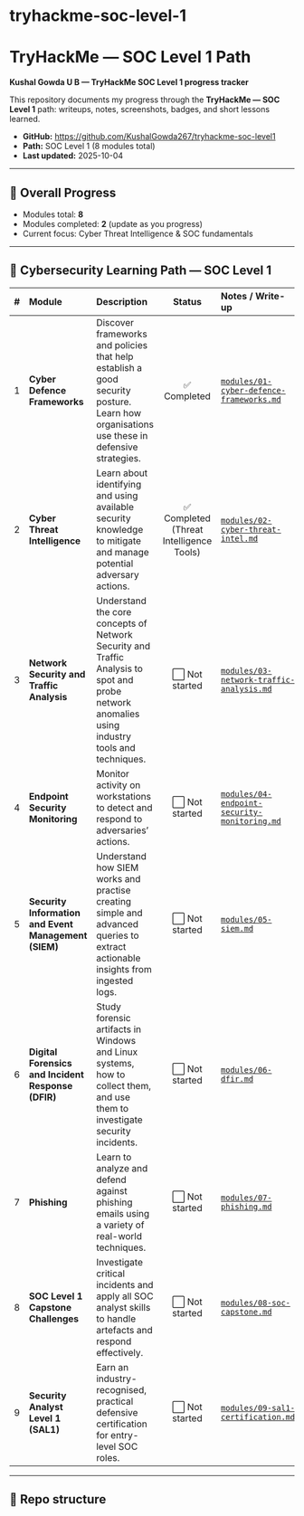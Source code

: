 # tryhackme-soc-level-1
# TryHackMe — SOC Level 1 Path
**Kushal Gowda U B — TryHackMe SOC Level 1 progress tracker**

This repository documents my progress through the **TryHackMe — SOC Level 1** path: writeups, notes, screenshots, badges, and short lessons learned.

- **GitHub:** https://github.com/KushalGowda267/tryhackme-soc-level1  
- **Path:** SOC Level 1 (8 modules total)
- **Last updated:** 2025-10-04

---

## 🚦 Overall Progress
- Modules total: **8**
- Modules completed: **2** (update as you progress)
- Current focus: Cyber Threat Intelligence & SOC fundamentals

---

## 🧩 Cybersecurity Learning Path — SOC Level 1

| # | Module | Description | Status | Notes / Write-up |
|---:|:-------|:-------------|:------:|:----------------|
| 1 | **Cyber Defence Frameworks** | Discover frameworks and policies that help establish a good security posture. Learn how organisations use these in defensive strategies. | ✅ Completed | [`modules/01-cyber-defence-frameworks.md`](module/01-cyber-defence-frameworks.md) |
| 2 | **Cyber Threat Intelligence** | Learn about identifying and using available security knowledge to mitigate and manage potential adversary actions. | ✅ Completed (Threat Intelligence Tools) | [`modules/02-cyber-threat-intel.md`](modules/02-cyber-threat-intel.md) |
| 3 | **Network Security and Traffic Analysis** | Understand the core concepts of Network Security and Traffic Analysis to spot and probe network anomalies using industry tools and techniques. | ⬜ Not started | [`modules/03-network-traffic-analysis.md`](modules/03-network-traffic-analysis.md) |
| 4 | **Endpoint Security Monitoring** | Monitor activity on workstations to detect and respond to adversaries’ actions. | ⬜ Not started | [`modules/04-endpoint-security-monitoring.md`](modules/04-endpoint-security-monitoring.md) |
| 5 | **Security Information and Event Management (SIEM)** | Understand how SIEM works and practise creating simple and advanced queries to extract actionable insights from ingested logs. | ⬜ Not started | [`modules/05-siem.md`](modules/05-siem.md) |
| 6 | **Digital Forensics and Incident Response (DFIR)** | Study forensic artifacts in Windows and Linux systems, how to collect them, and use them to investigate security incidents. | ⬜ Not started | [`modules/06-dfir.md`](modules/06-dfir.md) |
| 7 | **Phishing** | Learn to analyze and defend against phishing emails using a variety of real-world techniques. | ⬜ Not started | [`modules/07-phishing.md`](modules/07-phishing.md) |
| 8 | **SOC Level 1 Capstone Challenges** | Investigate critical incidents and apply all SOC analyst skills to handle artefacts and respond effectively. | ⬜ Not started | [`modules/08-soc-capstone.md`](modules/08-soc-capstone.md) |
| 9 | **Security Analyst Level 1 (SAL1)** | Earn an industry-recognised, practical defensive certification for entry-level SOC roles. | ⬜ Not started | [`modules/09-sal1-certification.md`](modules/09-sal1-certification.md) |


---

## 📁 Repo structure
